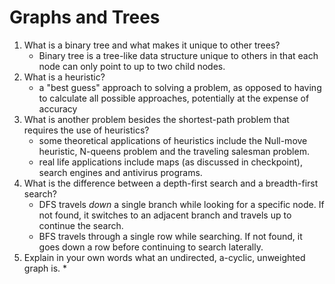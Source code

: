 # Graphs and Trees

1. What is a binary tree and what makes it unique to other trees?
   * Binary tree is a tree-like data structure unique to others in that each node can only point to up to two child nodes.
2. What is a heuristic?
   * a "best guess" approach to solving a problem, as opposed to having to calculate all possible approaches, potentially at the expense of accuracy
3. What is another problem besides the shortest-path problem that requires the use of heuristics?
   * some theoretical applications of heuristics include the Null-move heuristic, N-queens problem and the traveling salesman problem.
   * real life applications include maps (as discussed in checkpoint), search engines and antivirus programs.
4. What is the difference between a depth-first search and a breadth-first search?
	* DFS travels *down* a single branch while looking for a specific node. If not found, it switches to an adjacent branch and travels up to continue the search.
	* BFS travels through a single row while searching. If not found, it goes down a row before continuing to search laterally.
5. Explain in your own words what an undirected, a-cyclic, unweighted graph is.
	* 
<!--stackedit_data:
eyJoaXN0b3J5IjpbLTEwNTk4MzgzMTAsODcxNjcxMDg1XX0=
-->